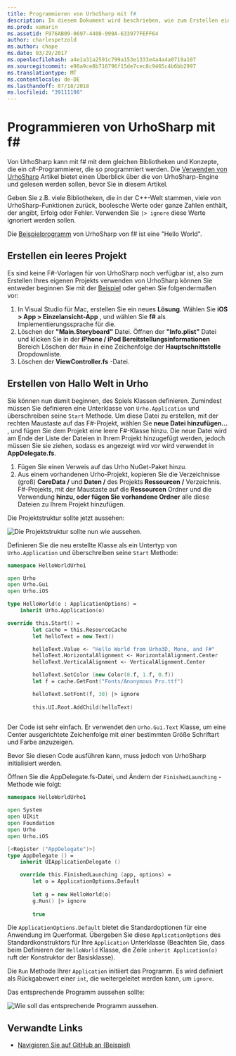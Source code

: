 ```yaml
---
title: Programmieren von UrhoSharp mit f#
description: In diesem Dokument wird beschrieben, wie zum Erstellen einer einfachen Hello World von UrhoSharp-Anwendung mit f# in Visual Studio für Mac.
ms.prod: xamarin
ms.assetid: F976AB09-0697-4408-999A-633977FEFF64
author: charlespetzold
ms.author: chape
ms.date: 03/29/2017
ms.openlocfilehash: a4e1a31a2591c799a153e1333e4a4a4a0719a107
ms.sourcegitcommit: e98a9ce8b716796f15de7cec8c9465c4b6bb2997
ms.translationtype: MT
ms.contentlocale: de-DE
ms.lasthandoff: 07/18/2018
ms.locfileid: "39111198"
---
```

# <a name="programming-urhosharp-with-f"></a>Programmieren von UrhoSharp mit f#

Von UrhoSharp kann mit f# mit dem gleichen Bibliotheken und Konzepte, die ein c#-Programmierer, die so programmiert werden. Die [Verwenden von UrhoSharp](~/graphics-games/urhosharp/using.md) Artikel bietet einen Überblick über die von UrhoSharp-Engine und gelesen werden sollen, bevor Sie in diesem Artikel.

Geben Sie z.B. viele Bibliotheken, die in der C++-Welt stammen, viele von UrhoSharp-Funktionen zurück, boolesche Werte oder ganze Zahlen enthält, der angibt, Erfolg oder Fehler. Verwenden Sie `|> ignore` diese Werte ignoriert werden sollen.

Die [Beispielprogramm](https://github.com/xamarin/recipes/tree/master/cross-platform/urho/urho-fsharp/HelloWorldUrhoFsharp) von UrhoSharp von f# ist eine "Hello World".

## <a name="creating-an-empty-project"></a>Erstellen ein leeres Projekt

Es sind keine F#-Vorlagen für von UrhoSharp noch verfügbar ist, also zum Erstellen Ihres eigenen Projekts verwenden von UrhoSharp können Sie entweder beginnen Sie mit der [Beispiel](https://github.com/xamarin/recipes/tree/master/cross-platform/urho/urho-fsharp/HelloWorldUrhoFsharp) oder gehen Sie folgendermaßen vor:

1. In Visual Studio für Mac, erstellen Sie ein neues **Lösung**. Wählen Sie **iOS > App > Einzelansicht-App** , und wählen Sie **f#** als Implementierungssprache für die. 
1. Löschen der **"Main.Storyboard"** Datei. Öffnen der **"Info.plist"** Datei und klicken Sie in der **iPhone / iPod Bereitstellungsinformationen** Bereich Löschen der `Main` in eine Zeichenfolge der **Hauptschnittstelle** Dropdownliste.
1. Löschen der **ViewController.fs** -Datei.

## <a name="building-hello-world-in-urho"></a>Erstellen von Hallo Welt in Urho

Sie können nun damit beginnen, des Spiels Klassen definieren. Zumindest müssen Sie definieren eine Unterklasse von `Urho.Application` und überschreiben seine `Start` Methode. Um diese Datei zu erstellen, mit der rechten Maustaste auf das F#-Projekt, wählen Sie **neue Datei hinzufügen...**  , und fügen Sie dem Projekt eine leere F#-Klasse hinzu. Die neue Datei wird am Ende der Liste der Dateien in Ihrem Projekt hinzugefügt werden, jedoch müssen Sie sie ziehen, sodass es angezeigt wird *vor* wird verwendet in **AppDelegate.fs**.

1. Fügen Sie einen Verweis auf das Urho NuGet-Paket hinzu.
1. Aus einem vorhandenen Urho-Projekt, kopieren Sie die Verzeichnisse (groß) **CoreData /** und **Daten /** des Projekts **Ressourcen /** Verzeichnis. F#-Projekts, mit der Maustaste auf die **Ressourcen** Ordner und die Verwendung **hinzu, oder fügen Sie vorhandene Ordner** alle diese Dateien zu Ihrem Projekt hinzufügen.

Die Projektstruktur sollte jetzt aussehen:

![](fsharp-images/solutionpane.png "Die Projektstruktur sollte nun wie aussehen.")

Definieren Sie die neu erstellte Klasse als ein Untertyp von `Urho.Application` und überschreiben seine `Start` Methode:

```fsharp
namespace HelloWorldUrho1

open Urho
open Urho.Gui
open Urho.iOS

type HelloWorld(o : ApplicationOptions) =
    inherit Urho.Application(o) 

override this.Start() = 
        let cache = this.ResourceCache
        let helloText = new Text()

        helloText.Value <- "Hello World from Urho3D, Mono, and F#"
        helloText.HorizontalAlignment <- HorizontalAlignment.Center
        helloText.VerticalAlignment <- VerticalAlignment.Center

        helloText.SetColor (new Color(0.f, 1.f, 0.f))
        let f = cache.GetFont("Fonts/Anonymous Pro.ttf")

        helloText.SetFont(f, 30) |> ignore
                  
        this.UI.Root.AddChild(helloText)
            
```

Der Code ist sehr einfach. Er verwendet den `Urho.Gui.Text` Klasse, um eine Center ausgerichtete Zeichenfolge mit einer bestimmten Größe Schriftart und Farbe anzuzeigen. 

Bevor Sie diesen Code ausführen kann, muss jedoch von UrhoSharp initialisiert werden. 

Öffnen Sie die AppDelegate.fs-Datei, und Ändern der `FinishedLaunching` -Methode wie folgt:

```fsharp
namespace HelloWorldUrho1

open System
open UIKit
open Foundation
open Urho
open Urho.iOS

[<Register ("AppDelegate")>]
type AppDelegate () =
    inherit UIApplicationDelegate ()

    override this.FinishedLaunching (app, options) =
        let o = ApplicationOptions.Default
     
        let g = new HelloWorld(o)
        g.Run() |> ignore
       
        true
```

Die `ApplicationOptions.Default` bietet die Standardoptionen für eine Anwendung im Querformat. Übergeben Sie diese `ApplicationOptions` des Standardkonstruktors für Ihre `Application` Unterklasse (Beachten Sie, dass beim Definieren der `HelloWorld` Klasse, die Zeile `inherit Application(o)` ruft der Konstruktor der Basisklasse). 

Die `Run` Methode Ihrer `Application` initiiert das Programm. Es wird definiert als Rückgabewert einer `int`, die weitergeleitet werden kann, um `ignore`. 

Das entsprechende Programm aussehen sollte:

![](fsharp-images/helloworldfsharp.png "Wie soll das entsprechende Programm aussehen.")








## <a name="related-links"></a>Verwandte Links

- [Navigieren Sie auf GitHub an (Beispiel)](https://github.com/xamarinhttps://developer.xamarin.com/recipes/tree/master/cross-platform/urho/urho-fsharp/HelloWorldUrhoFsharp)
